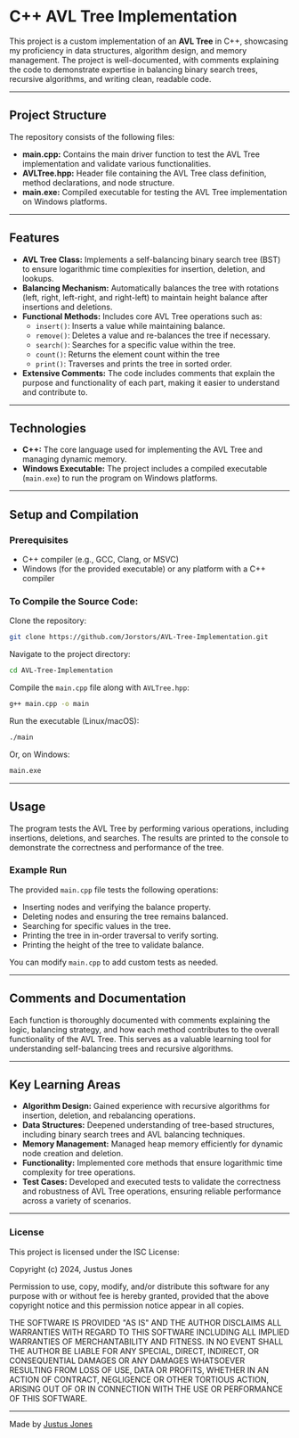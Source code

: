 
# C++ AVL Tree Implementation  

This project is a custom implementation of an **AVL Tree** in C++, showcasing my proficiency in data structures, algorithm design, and memory management. The project is well-documented, with comments explaining the code to demonstrate expertise in balancing binary search trees, recursive algorithms, and writing clean, readable code.

---

## Project Structure  

The repository consists of the following files:  

- **main.cpp:** Contains the main driver function to test the AVL Tree implementation and validate various functionalities.  
- **AVLTree.hpp:** Header file containing the AVL Tree class definition, method declarations, and node structure.  
- **main.exe:** Compiled executable for testing the AVL Tree implementation on Windows platforms.  
---

## Features  

- **AVL Tree Class:** Implements a self-balancing binary search tree (BST) to ensure logarithmic time complexities for insertion, deletion, and lookups.  
- **Balancing Mechanism:** Automatically balances the tree with rotations (left, right, left-right, and right-left) to maintain height balance after insertions and deletions.  
- **Functional Methods:** Includes core AVL Tree operations such as:
  - `insert()`: Inserts a value while maintaining balance.
  - `remove()`: Deletes a value and re-balances the tree if necessary.
  - `search()`: Searches for a specific value within the tree.
  - `count()`: Returns the element count within the tree
  - `print()`: Traverses and prints the tree in sorted order.  
- **Extensive Comments:** The code includes comments that explain the purpose and functionality of each part, making it easier to understand and contribute to.  

---

## Technologies  

- **C++:** The core language used for implementing the AVL Tree and managing dynamic memory.  
- **Windows Executable:** The project includes a compiled executable (`main.exe`) to run the program on Windows platforms.  

---

## Setup and Compilation  

### Prerequisites  

- C++ compiler (e.g., GCC, Clang, or MSVC)  
- Windows (for the provided executable) or any platform with a C++ compiler  

### To Compile the Source Code:  

Clone the repository:  

```bash
git clone https://github.com/Jorstors/AVL-Tree-Implementation.git
```

Navigate to the project directory:  

```bash
cd AVL-Tree-Implementation
```

Compile the `main.cpp` file along with `AVLTree.hpp`:  

```bash
g++ main.cpp -o main
```

Run the executable (Linux/macOS):  

```bash
./main
```

Or, on Windows:  

```bash
main.exe
```

---

## Usage  

The program tests the AVL Tree by performing various operations, including insertions, deletions, and searches. The results are printed to the console to demonstrate the correctness and performance of the tree.

### Example Run  

The provided `main.cpp` file tests the following operations:  

- Inserting nodes and verifying the balance property.  
- Deleting nodes and ensuring the tree remains balanced.  
- Searching for specific values in the tree.  
- Printing the tree in in-order traversal to verify sorting.  
- Printing the height of the tree to validate balance.  

You can modify `main.cpp` to add custom tests as needed.  

---

## Comments and Documentation  

Each function is thoroughly documented with comments explaining the logic, balancing strategy, and how each method contributes to the overall functionality of the AVL Tree. This serves as a valuable learning tool for understanding self-balancing trees and recursive algorithms.

---

## Key Learning Areas  

- **Algorithm Design:** Gained experience with recursive algorithms for insertion, deletion, and rebalancing operations.  
- **Data Structures:** Deepened understanding of tree-based structures, including binary search trees and AVL balancing techniques.  
- **Memory Management:** Managed heap memory efficiently for dynamic node creation and deletion.  
- **Functionality:** Implemented core methods that ensure logarithmic time complexity for tree operations.  
- **Test Cases:** Developed and executed tests to validate the correctness and robustness of AVL Tree operations, ensuring reliable performance across a variety of scenarios.  
---

### License

This project is licensed under the ISC License:

Copyright (c) 2024, Justus Jones

Permission to use, copy, modify, and/or distribute this software for any purpose with or without fee is hereby granted, provided that the above copyright notice and this permission notice appear in all copies.

THE SOFTWARE IS PROVIDED "AS IS" AND THE AUTHOR DISCLAIMS ALL WARRANTIES WITH REGARD TO THIS SOFTWARE INCLUDING ALL IMPLIED WARRANTIES OF MERCHANTABILITY AND FITNESS. IN NO EVENT SHALL THE AUTHOR BE LIABLE FOR ANY SPECIAL, DIRECT, INDIRECT, OR CONSEQUENTIAL DAMAGES OR ANY DAMAGES WHATSOEVER RESULTING FROM LOSS OF USE, DATA OR PROFITS, WHETHER IN AN ACTION OF CONTRACT, NEGLIGENCE OR OTHER TORTIOUS ACTION, ARISING OUT OF OR IN CONNECTION WITH THE USE OR PERFORMANCE OF THIS SOFTWARE.

---

Made by [Justus Jones](https://github.com/Jorstors)
